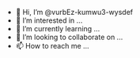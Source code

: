 - 👋 Hi, I’m @vurbEz-kumwu3-wysdef
- 👀 I’m interested in ...
- 🌱 I’m currently learning ...
- 💞️ I’m looking to collaborate on ...
- 📫 How to reach me ...

<!---
vurbEz-kumwu3-wysdef/vurbEz-kumwu3-wysdef is a ✨ special ✨ repository because its `README.md` (this file) appears on your GitHub profile.
You can click the Preview link to take a look at your changes.
--->
